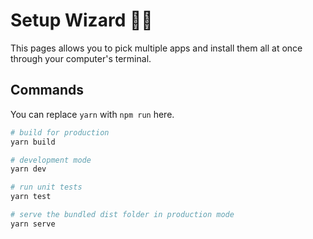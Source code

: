 # Setup Wizard 🧙‍♂️

This pages allows you to pick multiple apps and install them all at once through your computer's terminal.

## Commands

You can replace `yarn` with `npm run` here.

```bash
# build for production
yarn build

# development mode
yarn dev

# run unit tests
yarn test

# serve the bundled dist folder in production mode
yarn serve
```
